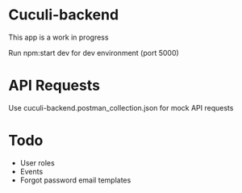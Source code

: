 # Cuculi-backend

This app is a work in progress

Run npm:start dev for dev environment (port 5000)

# API Requests

Use cuculi-backend.postman_collection.json for mock API requests

# Todo

- User roles
- Events
- Forgot password email templates
